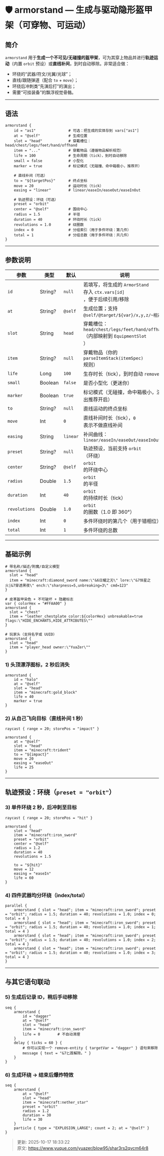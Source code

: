 # 🛡️ armorstand — 生成与驱动隐形盔甲架（可穿物、可运动）

## 简介
`armorstand` 用于**生成一个不可见/无碰撞的盔甲架**，可为其穿上物品并进行**轨迹运动**（内置 `orbit` 预设）或**直线补间**，到时自动移除。非常适合做：

+ 环绕的“武器/符文/光翼/光球”；
+ 直线/跟随弹道（配合 `to` + `move`）；
+ 环绕后冲刺类“先演后打”的演出；
+ 需要“可挂装备”的飘浮视觉骨骼。

---

## 语法
```plain
armorstand {
    id = "as1"               # 可选：把生成的实体存到 vars["as1"]
    at = "@self"             # 生成位置
    slot = "head"            # 穿戴槽位：head/chest/legs/feet/hand/offhand
    item = "..."             # 穿戴物品（遵循物品解析规范）
    life = 100               # 生命周期（tick），到时自动移除
    small = false            # 小型化
    marker = true            # 标记模式（无碰撞、命中箱极小，推荐开）
    
    # 直线补间（可选）
    to = "${targetPos}"      # 终点坐标
    move = 20                # 运动时长（tick）
    easing = "linear"        # linear/easeIn/easeOut/easeInOut

    # 轨迹预设：环绕（可选）
    preset = "orbit"
    center = "@self"         # 围绕中心
    radius = 1.5             # 半径
    duration = 40            # 环绕时长（tick）
    revolutions = 1.0        # 绕圈数
    index = 0                # 分组索引（用于多件环绕：第几件）
    total = 1                # 分组总数（用于多件环绕：共几件）
}
```

---

## 参数说明
| 参数 | 类型 | 默认 | 说明 |
| --- | --- | --- | --- |
| `id` | String? | `null` | 若填写，将生成的 `ArmorStand`<br/> 存入 `ctx.vars[id]`<br/>，便于后续引用/移除 |
| `at` | String? | `@self` | 生成位置；支持 `@self/@target/${var}/x,y,z/~相对` |
| `slot` | String | `head` | 穿戴槽位：`head/chest/legs/feet/hand/offhand`<br/>（内部映射到 `EquipmentSlot`<br/>） |
| `item` | String? | `null` | 穿戴物品（你的 `parseItemStack(itemSpec)`<br/> 规则） |
| `life` | Long | `100` | 生存时长（tick），到时自动 `remove()` |
| `small` | Boolean | `false` | 是否小型化（更迷你） |
| `marker` | Boolean | `true` | 标记模式（无碰撞，命中箱极小，演出推荐开启） |
| `to` | String? | `null` | 直线运动的终点坐标 |
| `move` | Int | `0` | 直线补间时长（tick），`0`<br/> 表示不做直线补间 |
| `easing` | String | `linear` | 补间曲线：`linear/easeIn/easeOut/easeInOut` |
| `preset` | String? | `null` | 轨迹预设，当前支持 `orbit`<br/>（环绕） |
| `center` | String? | `@self` | `orbit`<br/> 的环绕中心 |
| `radius` | Double | `1.5` | `orbit`<br/> 的半径 |
| `duration` | Int | `40` | `orbit`<br/> 的持续时长（tick） |
| `revolutions` | Double | `1.0` | `orbit`<br/> 的圈数（1.0 即 360°） |
| `index` | Int | `0` | 多件环绕时的第几个（用于错相位） |
| `total` | Int | `1` | 多件环绕的总数 |


---

## 基础示例
```plain
# 带名称/描述/附魔/自定义模型
armorstand {
  slot = "head"
  item = "minecraft:diamond_sword name:\"&6日耀之刃\" lore:\"&7恒星之火|&7穿透黑夜\" ench:\"sharpness=5,unbreaking=3\" cmd=123"
}

# 皮革盔甲染色 + 不可破坏 + 隐藏标志
var { colorHex = "#FFAA00" }
armorstand {
  slot = "chest"
  item = "leather_chestplate color:${colorHex} unbreakable=true flags:\"HIDE_ENCHANTS,HIDE_ATTRIBUTES\""
}

# 玩家头（支持名字或 UUID）
armorstand {
  slot = "head"
  item = "player_head owner:\"YuaZer\""
}
```

### 1) 头顶漂浮图标，2 秒后消失
```plain
armorstand {
    id = "halo"
    at = "@self"
    slot = "head"
    item = "minecraft:gold_block"
    life = 40
    marker = true
}
```

### 2) 从自己飞向目标（直线补间 1 秒）
```plain
raycast { range = 20; storePos = "impact" }

armorstand {
    at = "@self"
    slot = "head"
    item = "minecraft:trident"
    to = "${impact}"
    move = 20
    easing = "easeOut"
    life = 25
}
```

---

## 轨迹预设：环绕（`preset = "orbit"`）
### 3) 单件环绕 2 秒，后冲刺至目标
```plain
raycast { range = 20; storePos = "hit" }

armorstand {
    slot = "head"
    item = "minecraft:iron_sword"
    preset = "orbit"
    center = "@self"
    radius = 1.2
    duration = 40
    revolutions = 1.5

    to = "${hit}"
    move = 12
    easing = "easeIn"
    life = 60
}
```

### 4) 四件武器均分环绕（index/total）
```plain
parallel {
    armorstand { slot = "head"; item = "minecraft:iron_sword"; preset = "orbit"; radius = 1.5; duration = 40; revolutions = 1.0; index = 0; total = 4 }
    armorstand { slot = "head"; item = "minecraft:iron_sword"; preset = "orbit"; radius = 1.5; duration = 40; revolutions = 1.0; index = 1; total = 4 }
    armorstand { slot = "head"; item = "minecraft:iron_sword"; preset = "orbit"; radius = 1.5; duration = 40; revolutions = 1.0; index = 2; total = 4 }
    armorstand { slot = "head"; item = "minecraft:iron_sword"; preset = "orbit"; radius = 1.5; duration = 40; revolutions = 1.0; index = 3; total = 4 }
}
```

---

## 与其它语句联动
### 5) 生成后记录 ID，稍后手动移除
```plain
seq {
    armorstand {
        id = "dagger"
        at = "@self"
        slot = "head"
        item = "minecraft:iron_sword"
        life = 0        # 不自动清理
    }
    delay { ticks = 60 } {
        # 你可以实现一个 remove-entity { targetVar = "dagger" } 语句来移除
        message { text = "&7匕首解除。" }
    }
}
```

### 6) 生成环绕 → 结束后爆炸特效
```plain
seq {
    armorstand {
        at = "@self"
        slot = "head"
        item = "minecraft:nether_star"
        preset = "orbit"
        radius = 1.2
        duration = 30
        life = 30
    }
    particle { type = "EXPLOSION_LARGE"; count = 2; at = "@self" }
}
```



> 更新: 2025-10-17 18:33:22  
> 原文: <https://www.yuque.com/yuazer/blow95/shar3rs2qvcm64r8>